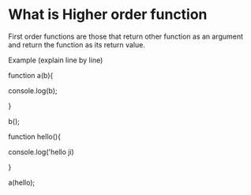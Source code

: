 # What is Higher order function

First order functions are those that  return other function as an argument and  return the function as its return value.

Example (explain line by line)

function a(b){

console.log(b);

}

b();

function hello(){

console.log('hello ji)

}

a(hello);

